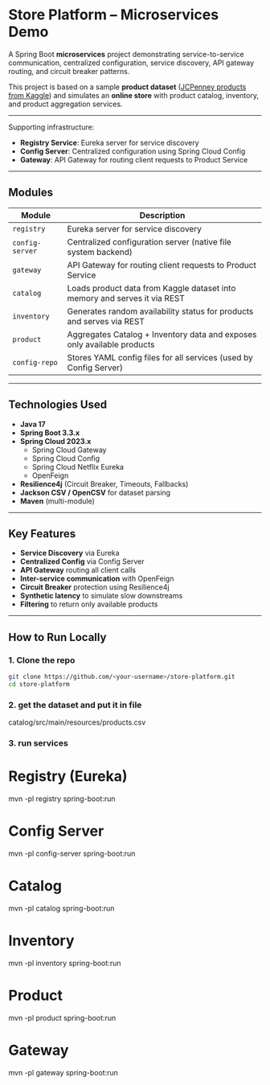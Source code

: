 # Store Platform – Microservices Demo

A Spring Boot **microservices** project demonstrating service-to-service communication, centralized configuration, service discovery, API gateway routing, and circuit breaker patterns.

This project is based on a sample **product dataset** ([JCPenney products from Kaggle](https://www.kaggle.com/PromptCloudHQ/all-jc-penny-products)) and simulates an **online store** with product catalog, inventory, and product aggregation services.

---


Supporting infrastructure:

- **Registry Service**: Eureka server for service discovery
- **Config Server**: Centralized configuration using Spring Cloud Config
- **Gateway**: API Gateway for routing client requests to Product Service

---

## Modules

| Module         | Description |
|----------------|-------------|
| `registry`     | Eureka server for service discovery |
| `config-server`| Centralized configuration server (native file system backend) |
| `gateway`      | API Gateway for routing client requests to Product Service |
| `catalog`      | Loads product data from Kaggle dataset into memory and serves it via REST |
| `inventory`    | Generates random availability status for products and serves via REST |
| `product`      | Aggregates Catalog + Inventory data and exposes only available products |
| `config-repo`  | Stores YAML config files for all services (used by Config Server) |

---

## Technologies Used

- **Java 17**
- **Spring Boot 3.3.x**
- **Spring Cloud 2023.x**
    - Spring Cloud Gateway
    - Spring Cloud Config
    - Spring Cloud Netflix Eureka
    - OpenFeign
- **Resilience4j** (Circuit Breaker, Timeouts, Fallbacks)
- **Jackson CSV / OpenCSV** for dataset parsing
- **Maven** (multi-module)

---

## Key Features

- **Service Discovery** via Eureka
- **Centralized Config** via Config Server
- **API Gateway** routing all client calls
- **Inter-service communication** with OpenFeign
- **Circuit Breaker** protection using Resilience4j
- **Synthetic latency** to simulate slow downstreams
- **Filtering** to return only available products

---

## How to Run Locally

### 1. Clone the repo
```bash
git clone https://github.com/<your-username>/store-platform.git
cd store-platform
```

### 2. get the dataset and put it in file
catalog/src/main/resources/products.csv

### 3. run services

# Registry (Eureka)
mvn -pl registry spring-boot:run

# Config Server
mvn -pl config-server spring-boot:run

# Catalog
mvn -pl catalog spring-boot:run

# Inventory
mvn -pl inventory spring-boot:run

# Product
mvn -pl product spring-boot:run

# Gateway
mvn -pl gateway spring-boot:run



